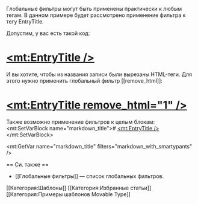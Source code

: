 Глобальные фильтры могут быть применены практически к любым тегам. В данном примере будет рассмотрено применение фильтра к тегу EntryTitle.

Допустим, у вас есть такой код:
<source lang="xml"><h1><a href="<mt:EntryPermalink />"><mt:EntryTitle /></a></h1></source>

И вы хотите, чтобы из названия записи были вырезаны HTML-теги. Для этого нужно применить глобальный фильтр [[remove_html]]:
<source lang="xml"><h1><a href="<mt:EntryPermalink />"><mt:EntryTitle remove_html="1" /></a></h1></source>

Также возможно применение фильтров к целым блокам:
<source lang="xml"><!-- Сначала необходимо создать блок -->
<mt:SetVarBlock name="markdown_title"># <a href="<mt:EntryPermalink />"><mt:EntryTitle /></a></mt:SetVarBlock>

<!-- А затем в том месте, где необходимо, вывести его. -->
<mt:GetVar name="markdown_title" filters="markdown_with_smartypants" />
</source>


== Си. также ==

* [[Глобальные фильтры]] — список глобальных фильтров.


[[Категория:Шаблоны]]
[[Категория:Избранные статьи]]
[[Категория:Примеры шаблонов Movable Type]]

